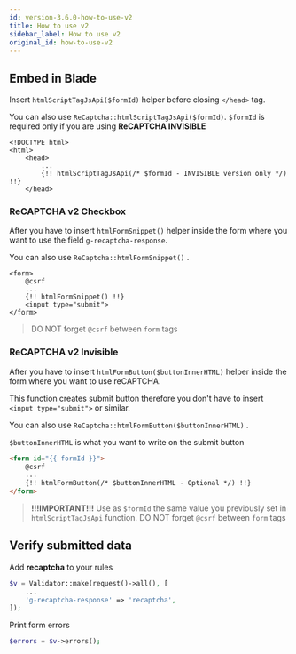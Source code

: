 ```yaml
---
id: version-3.6.0-how-to-use-v2
title: How to use v2
sidebar_label: How to use v2
original_id: how-to-use-v2
---
```



## Embed in Blade

Insert `htmlScriptTagJsApi($formId)` helper before closing `</head>` tag.

You can also use `ReCaptcha::htmlScriptTagJsApi($formId)`.
`$formId` is required only if you are using **ReCAPTCHA INVISIBLE**
```blade
<!DOCTYPE html>
<html>
    <head>
        ...
        {!! htmlScriptTagJsApi(/* $formId - INVISIBLE version only */) !!}
    </head>
```

### ReCAPTCHA v2 Checkbox
After you have to insert `htmlFormSnippet()` helper inside the form where you want to use the field `g-recaptcha-response`.

You can also use `ReCaptcha::htmlFormSnippet()` .
```blade
<form>
    @csrf
    ...
    {!! htmlFormSnippet() !!}
    <input type="submit">
</form>
```
> DO NOT forget `@csrf` between `form` tags

### ReCAPTCHA v2 Invisible
After you have to insert `htmlFormButton($buttonInnerHTML)` helper inside the form where you want to use reCAPTCHA. 

This function creates submit button therefore you don't have to insert `<input type="submit">` or similar.

You can also use `ReCaptcha::htmlFormButton($buttonInnerHTML)` .

`$buttonInnerHTML` is what you want to write on the submit button
```html
<form id="{{ formId }}">
    @csrf
    ...
    {!! htmlFormButton(/* $buttonInnerHTML - Optional */) !!}
</form>
```
> **!!!IMPORTANT!!!** Use as `$formId` the same value you previously set in `htmlScriptTagJsApi` function.
> DO NOT forget `@csrf` between `form` tags

## Verify submitted data

Add **recaptcha** to your rules
```php
$v = Validator::make(request()->all(), [
    ...
    'g-recaptcha-response' => 'recaptcha',
]);
```

Print form errors
```php
$errors = $v->errors();
````